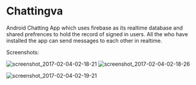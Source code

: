 # Chattingva
Android Chatting App which uses firebase as its realtime database and shared prefrences to hold the record of signed in users.
All the who have installed the app can send messages to each other in realtime.

Screenshots:


![screenshot_2017-02-04-02-18-21](https://cloud.githubusercontent.com/assets/22996001/22608885/cccb8a8a-ea84-11e6-8fa5-baf3fe545d44.png)                                     ![screenshot_2017-02-04-02-18-26](https://cloud.githubusercontent.com/assets/22996001/22608887/ccdbc6ca-ea84-11e6-905e-7eed74c48365.png)

![screenshot_2017-02-04-02-19-21](https://cloud.githubusercontent.com/assets/22996001/22608886/cccf7abe-ea84-11e6-8f49-dcd4385c1bbe.png)


